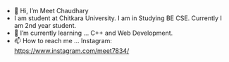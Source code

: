 - 👋 Hi, I’m Meet Chaudhary
- I am student at Chitkara University. I am in Studying BE CSE. Currently I am 2nd year student.
- 🌱 I’m currently learning ... C++ and Web Development.
- 📫 How to reach me ... Instagram: https://www.instagram.com/meet7834/

<!---
Meet7834/Meet7834 is a ✨ special ✨ repository because its `README.md` (this file) appears on your GitHub profile.
You can click the Preview link to take a look at your changes.
--->

